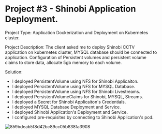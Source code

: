 # Project #3 - Shinobi Application Deployment.

Project Type: Application Dockerization and Deployment on Kubernetes cluster.

Project Description: The client asked me to deploy Shinobi CCTV application on kubernetes cluster, MYSQL database should be connected to application. Configuration of Persistent volumes and persistent volume claims to store data, allocate 5gb memory to each volume.

Solution:
- I deployed PersistentVolume using NFS for Shinobi Applicaiton.
- I deployed PersistentVolume using NFS for MYSQL Database.
- I deployed PersistentVolume using NFS for Shinobi Livestreams.
- I deployed PersistentVolumeClaims for Shinobi, MYSQL, Streams.
- I deployed a Secret for Shinobi Applicaiton's Credentials.
- I deployed MYSQL Database Deployment and Service.
- I deployed Shinobi Application's Deployment and Service.
- I configured pre-requisites by connecting to Shinobi Application's pod.

![859bdeab5f8d42bc89cc05b838fa3908](https://github.com/awab-hassan/03-shinobiApplication-DEVOPS/assets/90965012/9e6f01a5-894e-4402-9b3f-0a1acbe2243d)
